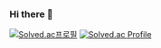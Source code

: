 ### Hi there 👋
[![Solved.ac프로필](http://mazassumnida.wtf/api/v2/generate_badge?boj={hyeon020})](https://solved.ac/{hyeon020})
[![Solved.ac Profile](http://mazassumnida.wtf/api/v2/generate_badge?boj=hyeon020)](https://solved.ac/hyeon020/)
<!--
**hyeon020/hyeon020** is a ✨ _special_ ✨ repository because its `README.md` (this file) appears on your GitHub profile.

Here are some ideas to get you started:

- 🔭 I’m currently working on ...
- 🌱 I’m currently learning ...
- 👯 I’m looking to collaborate on ...
- 🤔 I’m looking for help with ...
- 💬 Ask me about ...
- 📫 How to reach me: ...
- 😄 Pronouns: ...
- ⚡ Fun fact: ...
-->
